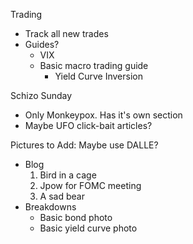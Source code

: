 Trading
- Track all new trades
- Guides?
  - VIX
  - Basic macro trading guide
    - Yield Curve Inversion



Schizo Sunday
- Only Monkeypox. Has it's own section
- Maybe UFO click-bait articles?



Pictures to Add: Maybe use DALLE?
- Blog
  1. Bird in a cage
  2. Jpow for FOMC meeting
  3. A sad bear
- Breakdowns
  - Basic bond photo
  - Basic yield curve photo